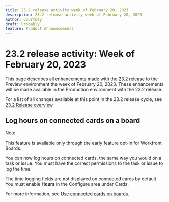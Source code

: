 ```yaml
---
title: 23.2 release activity week of February 20, 2023
description: 23.2 release activity week of February 20, 2023
author: Courtney
draft: Probably
feature: Product Announcements
---
```

# 23.2 release activity: Week of February 20, 2023

This page describes all enhancements made with the 23.2 release to the Preview environment the week of February 20, 2023. These enhancements will be made available in the Production environment with the 23.2 release. 

For a list of all changes available at this point in the 23.2 release cycle, see [23.2 Release overview](/help/quicksilver/product-announcements/product-releases/23.2-release-activity/23-2-release-overview.md).

## Log hours on connected cards on a board

>[!NOTE]
>
>This feature is available only through the early feature opt-in for Workfront Boards.

You can now log hours on connected cards, the same way you would on a task or issue. You must have the correct permissions to the task or issue to log the time.

The time logging fields are not displayed on connected cards by default. You must enable **Hours** in the Configure area under Cards.

For more information, see [Use connected cards on boards](/help/quicksilver/agile/get-started-with-boards/connected-cards.md).
